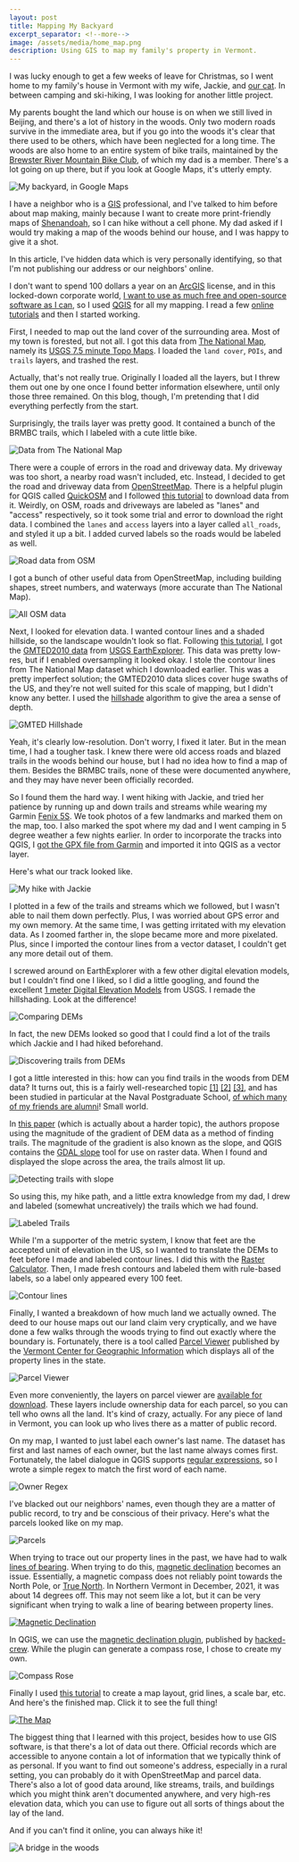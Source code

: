 ```yaml
---
layout: post
title: Mapping My Backyard
excerpt_separator: <!--more-->
image: /assets/media/home_map.png
description: Using GIS to map my family's property in Vermont.
---
```

I was lucky enough to get a few weeks of leave for Christmas, so I went home to my family's house in Vermont with my wife, Jackie, and [our cat](https://www.instagram.com/rockminsterfullerene/). In between camping and ski-hiking, I was looking for another little project.

My parents bought the land which our house is on when we still lived in Beijing, and there's a lot of history in the woods. Only two modern roads survive in the immediate area, but if you go into the woods it's clear that there used to be others, which have been neglected for a long time. The woods are also home to an entire system of bike trails, maintained by the [Brewster River Mountain Bike Club](http://www.brmbc.org/), of which my dad is a member. There's a lot going on up there, but if you look at Google Maps, it's utterly empty.  <!--more-->

![My backyard, in Google Maps](/assets/media/googlemaps_hometown.png)

I have a neighbor who is a [GIS](https://en.wikipedia.org/wiki/Geographic_information_system) professional, and I've talked to him before about map making, mainly because I want to create more print-friendly maps of [Shenandoah](https://www.nps.gov/shen/index.htm), so I can hike without a cell phone. My dad asked if I would try making a map of the woods behind our house, and I was happy to give it a shot.

In this article, I've hidden data which is very personally identifying, so that I'm not publishing our address or our neighbors' online.

I don't want to spend 100 dollars a year on an [ArcGIS](https://www.arcgis.com/) license, and in this locked-down corporate world, [I want to use as much free and open-source software as I can](https://lessig.org/product/free-culture/), so I used [QGIS](https://www.qgis.org/) for all my mapping. I read a few [online tutorials](https://www.qgistutorials.com/) and then I started working.

First, I needed to map out the land cover of the surrounding area. Most of my town is forested, but not all. I got this data from [The National Map](https://www.usgs.gov/programs/national-geospatial-program/national-map), namely its [USGS 7.5 minute Topo Maps](https://www.sciencebase.gov/catalog/items?max=20&filter=tags%3D%7B%22type%22%3A%22Place%22%7D&q=vt). I loaded the `land cover`, `POIs`, and `trails` layers, and trashed the rest.

Actually, that's not really true. Originally I loaded all the layers, but I threw them out one by one once I found better information elsewhere, until only those three remained. On this blog, though, I'm pretending that I did everything perfectly from the start.

Surprisingly, the trails layer was pretty good. It contained a bunch of the BRMBC trails, which I labeled with a cute little bike.

![Data from The National Map](/assets/media/TNMdata.png)

There were a couple of errors in the road and driveway data. My driveway was too short, a nearby road wasn't included, etc. Instead, I decided to get the road and driveway data from [OpenStreetMap](https://www.openstreetmap.org/). There is a helpful plugin for QGIS called [QuickOSM](https://plugins.qgis.org/plugins/QuickOSM/) and I followed [this tutorial](https://www.qgistutorials.com/en/docs/3/downloading_osm_data.html) to download data from it. Weirdly, on OSM, roads and driveways are labeled as "lanes" and "access" respectively, so it took some trial and error to download the right data. I combined the `lanes` and `access` layers into a layer called `all_roads`, and styled it up a bit. I added curved labels so the roads would be labeled as well.

![Road data from OSM](/assets/media/roads.png)

I got a bunch of other useful data from OpenStreetMap, including building shapes, street numbers, and waterways (more accurate than The National Map).

![All OSM data](/assets/media/OSM.png)

Next, I looked for elevation data. I wanted contour lines and a shaded hillside, so the landscape wouldn't look so flat. Following [this tutorial](https://www.qgistutorials.com/en/docs/3/working_with_terrain.html), I got the [GMTED2010 data](https://www.usgs.gov/coastal-changes-and-impacts/gmted2010) from [USGS EarthExplorer](https://earthexplorer.usgs.gov/). This data was pretty low-res, but if I enabled oversampling it looked okay. I stole the contour lines from The National Map dataset which I downloaded earlier. This was a pretty imperfect solution; the GMTED2010 data slices cover huge swaths of the US, and they're not well suited for this scale of mapping, but I didn't know any better. I used the [hillshade](https://earthquake.usgs.gov/education/geologicmaps/hillshades.php) algorithm to give the area a sense of depth.

![GMTED Hillshade](/assets/media/lowreshillshade.png)

Yeah, it's clearly low-resolution. Don't worry, I fixed it later. But in the mean time, I had a tougher task. I knew there were old access roads and blazed trails in the woods behind our house, but I had no idea how to find a map of them. Besides the BRMBC trails, none of these were documented anywhere, and they may have never been officially recorded.

So I found them the hard way. I went hiking with Jackie, and tried her patience by running up and down trails and streams while wearing my Garmin [Fenix 5S](https://www.garmin.com/en-US/p/552237/pn/010-01685-02). We took photos of a few landmarks and marked them on the map, too. I also marked the spot where my dad and I went camping in 5 degree weather a few nights earlier. In order to incorporate the tracks into QGIS, I [got the GPX file from Garmin](https://englishcyclist.com/blogs/map-designer-faqs/getting-gpx-files-from-garmin-connect) and imported it into QGIS as a vector layer.

 Here's what our track looked like.

![My hike with Jackie](/assets/media/hikingwjackie.png)

I plotted in a few of the trails and streams which we followed, but I wasn't able to nail them down perfectly. Plus, I was worried about GPS error and my own memory. At the same time, I was getting irritated with my elevation data. As I zoomed farther in, the slope became more and more pixelated. Plus, since I imported the contour lines from a vector dataset, I couldn't get any more detail out of them.

I screwed around on EarthExplorer with a few other digital elevation models, but I couldn't find one I liked, so I did a little googling, and found the excellent [1 meter Digital Elevation Models](https://www.sciencebase.gov/catalog/item/543e6b86e4b0fd76af69cf4c) from USGS. I remade the hillshading. Look at the difference!

![Comparing DEMs](/assets/media/DEMcomparison.png)

In fact, the new DEMs looked so good that I could find a lot of the trails which Jackie and I had hiked beforehand.

![Discovering trails from DEMs](/assets/media/zoomedintrails.png)

I got a little interested in this: how can you find trails in the woods from DEM data? It turns out, this is a fairly well-researched topic [[1]](https://calhoun.nps.edu/handle/10945/3329) [[2]](https://www.mdpi.com/2072-4292/2/4/1120) [[3]](https://citeseerx.ist.psu.edu/viewdoc/download?doi=10.1.1.470.1472&rep=rep1&type=pdf), and has been studied in particular at the Naval Postgraduate School, [of which many of my friends are alumni](https://www.usna.edu/BowmanProgram/index.php)! Small world.

In [this paper](https://www.researchgate.net/publication/258716216_Detecting_trails_in_LiDAR_point_cloud_data) (which is actually about a harder topic), the authors propose using the magnitude of the gradient of DEM data as a method of finding trails. The magnitude of the gradient is also known as the slope, and QGIS contains the [GDAL slope](https://gdal.org/programs/gdaldem.html) tool for use on raster data. When I found and displayed the slope across the area, the trails almost lit up.

![Detecting trails with slope](/assets/media/slope.png)

So using this, my hike path, and a little extra knowledge from my dad, I drew and labeled (somewhat uncreatively) the trails which we had found.

![Labeled Trails](/assets/media/labeledtrails.png)

While I'm a supporter of the metric system, I know that feet are the accepted unit of elevation in the US, so I wanted to translate the DEMs to feet before I made and labeled contour lines. I did this with the [Raster Calculator](https://docs.qgis.org/2.2/en/docs/user_manual/working_with_raster/raster_calculator.html). Then, I made fresh contours and labeled them with rule-based labels, so a label only appeared every 100 feet.

![Contour lines](/assets/media/contours.png)

Finally, I wanted a breakdown of how much land we actually owned. The deed to our house maps out our land claim very cryptically, and we have done a few walks through the woods trying to find out exactly where the boundary is. Fortunately, there is a tool called [Parcel Viewer](https://maps.vcgi.vermont.gov/parcelviewer/) published by the [Vermont Center for Geographic Information](https://vcgi.vermont.gov/) which displays all of the property lines in the state.

![Parcel Viewer](/assets/media/parcelviewer.png)

Even more conveniently, the layers on parcel viewer are [available for download](https://geodata.vermont.gov/datasets/vt-data-statewide-standardized-parcel-data-parcel-polygons-1/explore?location=44.572226%2C-72.847942%2C11.68). These layers include ownership data for each parcel, so you can tell who owns all the land. It's kind of crazy, actually. For any piece of land in Vermont, you can look up who lives there as a matter of public record.

On my map, I wanted to just label each owner's last name. The dataset has first and last names of each owner, but the last name always comes first. Fortunately, the label dialogue in QGIS supports [regular expressions](https://en.wikipedia.org/wiki/Regular_expression), so I wrote a simple regex to match the first word of each name.

![Owner Regex](/assets/media/ownerregex.png)

I've blacked out our neighbors' names, even though they are a matter of public record, to try and be conscious of their privacy. Here's what the parcels looked like on my map.

![Parcels](/assets/media/parcels.png)

When trying to trace out our property lines in the past, we have had to walk [lines of bearing](https://en.wikipedia.org/wiki/Rhumb_line). When trying to do this, [magnetic declination](https://en.wikipedia.org/wiki/Magnetic_declination) becomes an issue. Essentially, a magnetic compass does not reliably point towards the North Pole, or [True North](https://en.wikipedia.org/wiki/True_north). In Northern Vermont in December, 2021, it was about 14 degrees off. This may not seem like a lot, but it can be very significant when trying to walk a line of bearing between property lines.

[![Magnetic Declination](https://upload.wikimedia.org/wikipedia/commons/thumb/1/11/World_Magnetic_Declination_2015.pdf/page1-800px-World_Magnetic_Declination_2015.pdf.jpg)](https://upload.wikimedia.org/wikipedia/commons/thumb/1/11/World_Magnetic_Declination_2015.pdf/page1-1280px-World_Magnetic_Declination_2015.pdf.jpg)

In QGIS, we can use the [magnetic declination plugin](https://plugins.qgis.org/plugins/MagneticDeclination/), published by [hacked-crew](https://hacked-crew.blogspot.com/). While the plugin can generate a compass rose, I chose to create my own.

![Compass Rose](/assets/media/compassrose.png)

Finally I used [this tutorial](https://www.qgistutorials.com/en/docs/3/making_a_map.html) to create a map layout, grid lines, a scale bar, etc. And here's the finished map. Click it to see the full thing!

[![The Map](/assets/media/home_map_scaled.png)](/assets/media/home_map.png)

The biggest thing that I learned with this project, besides how to use GIS software, is that there's a lot of data out there. Official records which are accessible to anyone contain a lot of information that we typically think of as personal. If you want to find out someone's address, especially in a rural setting, you can probably do it with OpenStreetMap and parcel data. There's also a lot of good data around, like streams, trails, and buildings which you might think aren't documented anywhere, and very high-res elevation data, which you can use to figure out all sorts of things about the lay of the land.

And if you can't find it online, you can always hike it!

![A bridge in the woods](/assets/media/footbridge.jpg)
